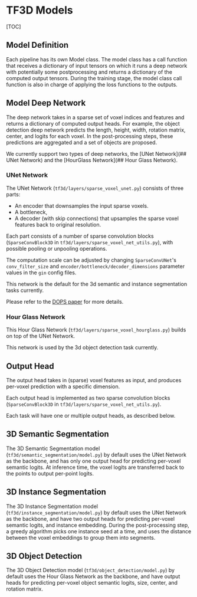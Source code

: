 # TF3D Models

[TOC]

## Model Definition

Each pipeline has its own Model class. The model class has a call function that
receives a dictionary of input tensors on which it runs a deep network with
potentially some postprocessing and returns a dictionary of the computed output
tensors. During the training stage, the model class call function is also in
charge of applying the loss functions to the outputs.

## Model Deep Network

The deep network takes in a sparse set of voxel indices and features and returns
a dictionary of computed output heads. For example, the object detection deep
network predicts the length, height, width, rotation matrix, center, and logits
for each voxel. In the post-processing steps, these predictions are aggregated
and a set of objects are proposed.

We currently support two types of deep networks, the
[UNet Network](## UNet Network) and the
[HourGlass Network](## Hour Glass Network).

### UNet Network

The UNet Network (`tf3d/layers/sparse_voxel_unet.py`) consists of three parts:

*   An encoder that downsamples the input sparse voxels.
*   A bottleneck,
*   A decoder (with skip connections) that upsamples the sparse voxel features
    back to original resolution.

Each part consists of a number of sparse convolution blocks (`SparseConvBlock3D`
in `tf3d/layers/sparse_voxel_net_utils.py`), with possible pooling or unpooling
operations.

The computation scale can be adjusted by changing `SparseConvUNet`'s
`conv_filter_size` and `encoder/bottleneck/decoder_dimensions` parameter values
in the `gin` config files.

This network is the default for the 3d semantic and instance segmentation tasks
currently.

Please refer to the [DOPS paper](https://arxiv.org/abs/2004.01170) for more
details.

### Hour Glass Network

This Hour Glass Network (`tf3d/layers/sparse_voxel_hourglass.py`) builds on top
of the UNet Network.

This network is used by the 3d object detection task currently.

## Output Head

The output head takes in (sparse) voxel features as input, and produces
per-voxel prediction with a specific dimension.

Each output head is implemented as two sparse convolution blocks
(`SparseConvBlock3D` in `tf3d/layers/sparse_voxel_net_utils.py`).

Each task will have one or multiple output heads, as described below.

## 3D Semantic Segmentation

The 3D Semantic Segmentation model (`tf3d/semantic_segmentation/model.py`) by
default uses the UNet Network as the backbone, and has only one output head for
predicting per-voxel semantic logits. At inference time, the voxel logits are
transferred back to the points to output per-point logits.

## 3D Instance Segmentation

The 3D Instance Segmentation model (`tf3d/instance_segmentation/model.py`) by
default uses the UNet Network as the backbone, and have two output heads for
predicting per-voxel semantic logits, and instance embedding. During the
post-processing step, a greedy algorithm picks one instance seed at a time, and
uses the distance between the voxel embeddings to group them into segments.

## 3D Object Detection

The 3D Object Detection model (`tf3d/object_detection/model.py`) by default uses
the Hour Glass Network as the backbone, and have output heads for predicting
per-voxel object semantic logits, size, center, and rotation matrix.
